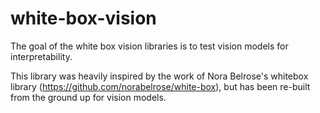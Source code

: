 # white-box-vision

The goal of the white box vision libraries is to test vision models for interpretability.


This library was heavily inspired by the work of Nora Belrose's whitebox library (https://github.com/norabelrose/white-box), but has been re-built from the ground up for vision models. 